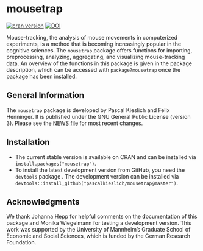 <!-- README.md is generated from README.Rmd. Please edit that file -->
mousetrap
=========

[![cran version](http://www.r-pkg.org/badges/version/mousetrap)](https://CRAN.R-project.org/package=mousetrap) [![DOI](https://zenodo.org/badge/22029/PascalKieslich/mousetrap.svg)](https://zenodo.org/badge/latestdoi/22029/PascalKieslich/mousetrap)

Mouse-tracking, the analysis of mouse movements in computerized experiments, is a method that is becoming increasingly popular in the cognitive sciences. The `mousetrap` package offers functions for importing, preprocessing, analyzing, aggregating, and visualizing mouse-tracking data. An overview of the functions in this package is given in the package description, which can be accessed with `package?mousetrap` once the package has been installed.

General Information
-------------------

The `mousetrap` package is developed by Pascal Kieslich and Felix Henninger. It is published under the GNU General Public License (version 3). Please see the [NEWS file](NEWS.md) for most recent changes.

Installation
------------

-   The current stable version is available on CRAN and can be installed via `install.packages("mousetrap")`.
-   To install the latest development version from GitHub, you need the `devtools` package . The development version can be installed via `devtools::install_github("pascalkieslich/mousetrap@master")`.

Acknowledgments
---------------

We thank Johanna Hepp for helpful comments on the documentation of this package and Monika Wiegelmann for testing a development version. This work was supported by the University of Mannheim’s Graduate School of Economic and Social Sciences, which is funded by the German Research Foundation.
